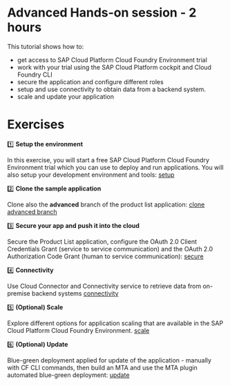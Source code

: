# Advanced Hands-on session - 2 hours

This tutorial shows how to:
* get access to SAP Cloud Platform Cloud Foundry Environment trial
* work with your trial using the SAP Cloud Platform cockpit and Cloud Foundry CLI
* secure the application and configure different roles
* setup and use connectivity to obtain data from a backend system.
* scale and update your application

# Exercises

:one: **Setup the environment**

In this exercise, you will start a free SAP Cloud Platform Cloud Foundry Environment trial which you can use to deploy and run applications. You will also setup your development environment and tools: [setup](../01_setup)

:two: **Clone the sample application**

Clone also the **advanced** branch of the product list application: [clone advanced branch](../11_clonebranch)

:three: **Secure your app and push it into the cloud**

Secure the Product List application, configure the OAuth 2.0 Client Credentials Grant (service to service communication) and the OAuth 2.0 Authorization Code Grant (human to service communication):  [secure](../09_secure)

:four: **Connectivity**

Use Cloud Connector and Connectivity service to retrieve data from on-premise backend systems [connectivity](../10_connectivity)

:five: **(Optional) Scale**

Explore different options for application scaling that are available in the SAP Cloud Platform Cloud Foundry Environment.  [scale](../07_scale)

:six: **(Optional) Update**

Blue-green deployment applied for update of the application - manually with CF CLI commands, then build an MTA and use the MTA plugin automated blue-green deployment: [update](../08_update)
